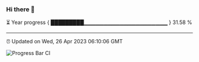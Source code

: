 ### Hi there 👋

⏳ Year progress { █████████▁▁▁▁▁▁▁▁▁▁▁▁▁▁▁▁▁▁▁▁▁ } 31.58 %

---

⏰ Updated on Wed, 26 Apr 2023 06:10:06 GMT

![Progress Bar CI](https://github.com/Shyam-Makwana/GitHub-Actions-Demo/workflows/Progress%20Bar%20CI/badge.svg)

